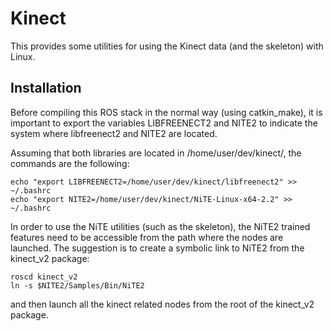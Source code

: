 # Kinect

This provides some utilities for using the Kinect data (and the skeleton) with
Linux.

## Installation

Before compiling this ROS stack in the normal way (using catkin_make), it is
important to export the variables LIBFREENECT2 and NITE2 to indicate the
system where libfreenect2 and NITE2 are located.

Assuming that both libraries are located in /home/user/dev/kinect/, the
commands are the following:

```
echo "export LIBFREENECT2=/home/user/dev/kinect/libfreenect2" >> ~/.bashrc
echo "export NITE2=/home/user/dev/kinect/NiTE-Linux-x64-2.2" >> ~/.bashrc
```

In order to use the NiTE utilities (such as the skeleton), the NiTE2 trained
features need to be accessible from the path where the nodes are launched.  The
suggestion is to create a symbolic link to NiTE2 from the kinect_v2 package:

```
roscd kinect_v2
ln -s $NITE2/Samples/Bin/NiTE2
```
and then launch all the kinect related nodes from the root of the kinect_v2
package.


